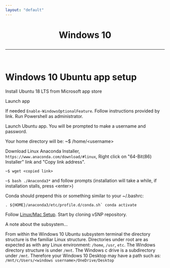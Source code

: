 ```yaml
---
layout: "default"
---
```


<h1><p style="text-align: center">Windows 10</p></h1>

-----
<br>

Windows 10 Ubuntu app setup
=================

Install Ubuntu 18 LTS from Microsoft app store

Launch app

If needed `Enable-WindowsOptionalFeature`.  Follow instructions provided by link.  Run Powershell as administrator.

Launch Ubuntu app.  You will be prompted to make a username and password.

Your home directory will be: ~$ /home/\<username\>

Download Linux Anaconda Installer, `https://www.anaconda.com/download/#linux`, Right click on "64-Bit(86) Installer" link and "Copy link address".

`~$ wget <copied link>`

`~$ bash ./Anaconda3*` and follow prompts (installation will take a while, if installation stalls, press \<enter\>)

Conda should prepend this or something similar to your ~/.bashrc:

```. ${HOME}/anaconda3/etc/profile.d/conda.sh`
conda activate```

Follow [Linux/Mac Setup](https://usda-vs.github.io/vSNP/setup.html). Start by cloning vSNP repository.

A note about the subsystem...

From within the Windows 10 Ubuntu subsystem terminal the directory structure is the familiar Linux structure.  Directories under root are as expected as with any Linux environment:  `/home`, `/usr`, `etc`.  The Windows directory structure is under `/mnt`.  The Windows c drive is a subdirectory under `/mnt`.  Therefore your Windows 10 Desktop may have a path such as: `/mnt/c/Users/<windows username>/OneDrive/Desktop`
